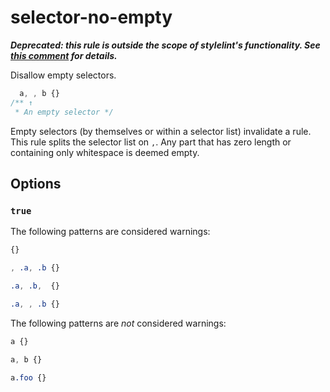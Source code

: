 # selector-no-empty

***Deprecated: this rule is outside the scope of stylelint's functionality. See [this comment](https://github.com/stylelint/stylelint/issues/2047#issuecomment-261382105) for details.***

Disallow empty selectors.

```css
  a, , b {}
/** ↑ 
 * An empty selector */
```

Empty selectors (by themselves or within a selector list) invalidate a rule. This rule splits the selector list on `,`. Any part that has zero length or containing only whitespace is deemed empty.

## Options

### `true`

The following patterns are considered warnings:

```css
{}
```

```css
, .a, .b {}
```

```css
.a, .b,  {}
```

```css
.a, , .b {}
```

The following patterns are *not* considered warnings:

```css
a {}
```

```css
a, b {}
```

```css
a.foo {}
```
